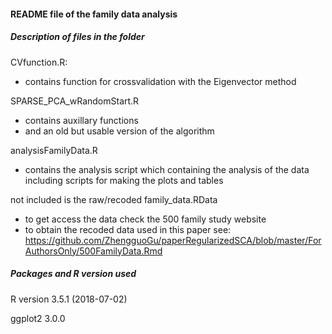 #### README file of the family data analysis

##### Description of files in the folder

CVfunction.R:

- contains function for crossvalidation with the Eigenvector method

SPARSE_PCA_wRandomStart.R

- contains auxillary functions
- and an old but usable version of the algorithm

analysisFamilyData.R

- contains the analysis script which containing the analysis of the data including scripts for making the plots and tables

not included is the raw/recoded family_data.RData

- to get access the data check the 500 family study website
- to obtain the recoded data used in this paper see: https://github.com/ZhengguoGu/paperRegularizedSCA/blob/master/ForAuthorsOnly/500FamilyData.Rmd


##### Packages and R version used

R version 3.5.1 (2018-07-02)

ggplot2 3.0.0



